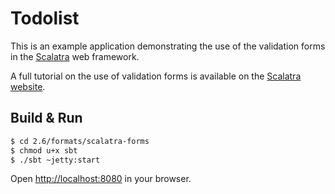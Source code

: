 # Todolist #

This is an example application demonstrating the use of the validation forms
in the [Scalatra](http://scalatra.org) web framework.

A full tutorial on the use of validation forms is available on the
[Scalatra website](http://scalatra.org/guides/2.6/formats/forms.html).

## Build & Run ##

```sh
$ cd 2.6/formats/scalatra-forms
$ chmod u+x sbt
$ ./sbt ~jetty:start
```

Open [http://localhost:8080](http://localhost:8080) in your browser.
